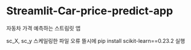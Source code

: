 # Streamlit-Car-price-predict-app

자동차 가격 예측하는 스트림릿 앱

sc_X, sc_y 스케일링한 파일 오류 뜰시에 pip install scikit-learn==0.23.2 실행

